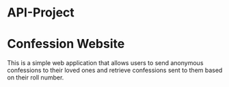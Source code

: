 # API-Project
# Confession Website

This is a simple web application that allows users to send anonymous confessions to their loved ones and retrieve confessions sent to them based on their roll number. 
